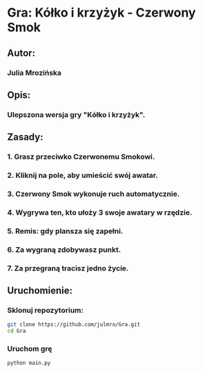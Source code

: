 # Gra: Kółko i krzyżyk - Czerwony Smok
## Autor: 
### Julia Mrozińska
## Opis: 
### Ulepszona wersja gry "Kółko i krzyżyk".
## Zasady:
 ### 1. Grasz przeciwko Czerwonemu Smokowi. 
 ### 2. Kliknij na pole, aby umieścić swój awatar.
 ### 3. Czerwony Smok wykonuje ruch automatycznie.
 ### 4. Wygrywa ten, kto ułoży 3 swoje awatary w rzędzie.
 ### 5. Remis: gdy plansza się zapełni.
 ### 6. Za wygraną zdobywasz punkt.
 ### 7. Za przegraną tracisz jedno życie.
## Uruchomienie: 
### Sklonuj repozytorium:
```bash
git clone https://github.com/julmro/Gra.git
cd Gra
```
### Uruchom grę
```bash
python main.py
```





